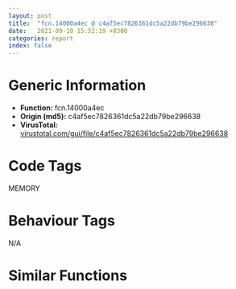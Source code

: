 ```yaml
---
layout: post
title:  "fcn.14000a4ec @ c4af5ec7826361dc5a22db79be296638"
date:   2021-09-10 15:52:19 +0300
categories: report
index: false
---
```


# Generic Information
- **Function:** fcn.14000a4ec
- **Origin (md5):** c4af5ec7826361dc5a22db79be296638
- **VirusTotal:** [virustotal.com/gui/file/c4af5ec7826361dc5a22db79be296638][virustotal_ref]

# Code Tags
<span class="tag" id="MEMORY">MEMORY</span>


# Behaviour Tags
<span class="bhv-tag" id="na">N/A</span>

# Similar Functions
<script type="text/javascript" src="https://www.gstatic.com/charts/loader.js"></script>
<script type="text/javascript">

    google.charts.load('current', {'packages':['corechart']});
    google.charts.setOnLoadCallback(drawChart);

    function drawChart() {
    var data = new google.visualization.DataTable();
        data.addColumn('number', 'X');
        data.addColumn('number', 'Y');
        data.addColumn({type: 'string', role: 'tooltip', 'p': {'html': true}});
        data.addColumn({'type': 'string', 'role': 'style'});
        
        data.addRows([
    [0, 0, '<b><a href="/report/fcn.14000a4ec@c4af5ec7826361dc5a22db79be296638">fcn.14000a4ec</a><br>@c4af5ec7826361dc5a22db79be296638</b><br>mov rax, rsp<br>mov qword[rax+0x10], rbx<br>mov qword[rax+0x18], rsi<br>mov qword[rax+0x20], rdi<br>push rbp<br>push r12<br>push r13<br>push r14<br>push r15<br>lea rbp, [rax-0x57]<br>sub rsp, 0xf0<br>xor r13d, r13d<br>mov r12d, r9d<br>mov rdi, r8<br>mov qword[rbp+0x5f], r13<br>mov rbx, rdx<br>call fcn.14000a36c<br>mov rcx, rbx<br>mov r14, rax<br>call fcn.14000a36c<br>mov rcx, rdi<br>mov r15, rax<br>call fcn.14000a36c<br>cmp qword[0x14001e5c0], r13<br>mov rsi, rax<br>jne 0x14000a557<br>lea ecx, [r13+0x11]<br>call qword[sym.imp.GDI32.DLL_GetStockObject]<br>mov qword[0x14001e5c0], rax<br>mov rcx, qword[0x14001e44c]<br>lea rax, [0x14000a3e0]<br>mov ebx, 1<br>mov edx, ebx<br>mov dword[rbp-0x51], 0x50<br>mov dword[rbp-0x4d], 3<br>mov qword[rbp-0x39], rcx<br>mov qword[rbp-0x49], rax<br>mov qword[rbp-0x41], r13<br>call qword[sym.imp.USER32.DLL_LoadIconW]<br>mov edx, 0x7f00<br>xor ecx, ecx<br>mov qword[rbp-0x31], rax<br>call qword[sym.imp.USER32.DLL_LoadCursorW]<br>lea rcx, [rbp-0x51]<br>movdqa xmm0, xmmword[0x1400176a0]<br>movdqa xmmword[rbp-0x21], xmm0<br>mov qword[rbp-0x29], rax<br>mov rax, qword[str.InputRequester]<br>mov qword[rbp-9], r13<br>mov qword[rbp-0x11], rax<br>call qword[sym.imp.USER32.DLL_RegisterClassExW]<br>mov dword[0x14001e5c8], r13d<br>call fcn.14000a9cc<br>mov ecx, ebx<br>mov qword[0x14001e5e8], rax<br>call fcn.14000aab4<br>mov rcx, qword[0x14001e5e8]<br>test rcx, rcx<br>je 0x14000a60e<br>call qword[sym.imp.USER32.DLL_IsWindowEnabled]<br>test eax, eax<br>je 0x14000a60e<br>mov rcx, qword[0x14001e5e8]<br>xor edx, edx<br>call qword[sym.imp.USER32.DLL_EnableWindow]<br>mov dword[0x14001e5cc], ebx<br>jmp 0x14000a615<br>mov dword[0x14001e5cc], r13d<br>call fcn.14000a9cc<br>mov ecx, ebx<br>mov rdi, rax<br>call qword[sym.imp.USER32.DLL_GetSystemMetrics]<br>xor ecx, ecx<br>cdq <br>sub eax, edx<br>sar eax, 1<br>lea ebx, [rax-0x41]<br>call qword[sym.imp.USER32.DLL_GetSystemMetrics]<br>mov rcx, qword[0x14001e44c]<br>mov qword[rsp+0x58], r13<br>mov qword[rsp+0x50], rcx<br>cdq <br>mov qword[rsp+0x48], r13<br>sub eax, edx<br>mov rdx, qword[str.InputRequester]<br>mov qword[rsp+0x40], rdi<br>mov dword[rsp+0x38], 0x82<br>sar eax, 1<br>sub eax, 0x96<br>mov dword[rsp+0x30], 0x12c<br>mov r9d, 0x10c80000<br>mov r8, r14<br>xor ecx, ecx<br>mov dword[rsp+0x28], ebx<br>mov dword[rsp+0x20], eax<br>call qword[sym.imp.USER32.DLL_CreateWindowExW]<br>mov rdi, rax<br>test rax, rax<br>je 0x14000a92a<br>lea r8, [rbp+0x5f]<br>mov edx, 0xffffffeb<br>mov rcx, rax<br>call qword[sym.imp.USER32.DLL_SetWindowLongPtrW]<br>mov rcx, qword[0x14001e44c]<br>mov qword[rsp+0x58], r13<br>mov qword[rsp+0x50], rcx<br>mov qword[rsp+0x48], r13<br>mov qword[rsp+0x40], rdi<br>mov dword[rsp+0x38], 0x16<br>mov ebx, 0xa<br>mov dword[rsp+0x30], 0x118<br>lea rdx, str.STATIC<br>mov r9d, 0x5000000b<br>mov r8, r15<br>xor ecx, ecx<br>mov dword[rsp+0x28], ebx<br>mov dword[rsp+0x20], ebx<br>call qword[sym.imp.USER32.DLL_CreateWindowExW]<br>mov r8, qword[0x14001e5c0]<br>lea r9d, [rbx-9]<br>lea edx, [rbx+0x26]<br>mov rcx, rax<br>mov qword[0x14001e5e0], rax<br>call qword[sym.imp.USER32.DLL_SendMessageW]<br>mov rax, qword[0x14001e44c]<br>mov qword[rsp+0x58], r13<br>mov qword[rsp+0x50], rax<br>mov qword[rsp+0x48], rbx<br>lea ecx, [rbx+0x16]<br>mov qword[rsp+0x40], rdi<br>mov dword[rsp+0x38], 0x15<br>mov r9d, r13d<br>mov dword[rsp+0x30], 0x113<br>mov dword[rsp+0x28], ecx<br>test r12b, 1<br>cmovne r9d, ecx<br>lea rdx, str.EDIT<br>mov ecx, 0x200<br>or r9d, 0x50010080<br>xor r8d, r8d<br>mov dword[rsp+0x20], ebx<br>call qword[sym.imp.USER32.DLL_CreateWindowExW]<br>mov r8, qword[0x14001e5c0]<br>lea r12d, [rbx-9]<br>lea edx, [rbx+0x26]<br>mov r9d, r12d<br>mov rcx, rax<br>mov qword[0x14001e5d8], rax<br>call qword[sym.imp.USER32.DLL_SendMessageW]<br>mov rcx, qword[0x14001e5d8]<br>call qword[sym.imp.USER32.DLL_SetFocus]<br>test rsi, rsi<br>je 0x14000a7e7<br>mov rcx, qword[0x14001e5d8]<br>lea edx, [rbx+2]<br>mov r9, rsi<br>xor r8d, r8d<br>call qword[sym.imp.USER32.DLL_SendMessageW]<br>mov rcx, rsi<br>call sub.msvcrt.dll_wcslen<br>mov rcx, rsi<br>mov rbx, rax<br>call sub.msvcrt.dll_wcslen<br>mov rcx, qword[0x14001e5d8]<br>mov r9, rbx<br>mov edx, 0xb1<br>mov r8, rax<br>call qword[sym.imp.USER32.DLL_SendMessageW]<br>mov rax, qword[0x14001e44c]<br>mov qword[rsp+0x58], r13<br>mov ebx, 0x3e8<br>mov qword[rsp+0x50], rax<br>mov qword[rsp+0x48], rbx<br>mov qword[rsp+0x40], rdi<br>mov dword[rsp+0x38], 0x19<br>mov dword[rsp+0x30], 0x50<br>lea r8, [0x140017684]<br>lea rdx, str.BUTTON<br>mov r9d, 0x50010001<br>xor ecx, ecx<br>mov dword[rsp+0x28], 0x43<br>mov dword[rsp+0x20], 0x6e<br>call qword[sym.imp.USER32.DLL_CreateWindowExW]<br>mov r8, qword[0x14001e5c0]<br>mov r9, r12<br>mov edx, 0x30<br>mov rcx, rax<br>mov qword[0x14001e5d0], rax<br>call qword[sym.imp.USER32.DLL_SendMessageW]<br>lea rcx, [rbp-0x61]<br>mov edx, 2<br>mov byte[rbp-0x61], r12b<br>mov dword[rbp-0x5f], 0x3e8000d<br>mov byte[rbp-0x5b], r12b<br>mov dword[rbp-0x59], 0x3e9001b<br>call qword[sym.imp.USER32.DLL_CreateAcceleratorTableW]<br>mov rcx, rdi<br>mov rbx, rax<br>call qword[sym.imp.USER32.DLL_SetForegroundWindow]<br>mov rcx, rdi<br>call qword[sym.imp.USER32.DLL_BringWindowToTop]<br>jmp 0x14000a8dc<br>lea rcx, [rbp-1]<br>xor r9d, r9d<br>xor r8d, r8d<br>xor edx, edx<br>call qword[sym.imp.USER32.DLL_GetMessageW]<br>test eax, eax<br>je 0x14000a8e5<br>lea r8, [rbp-1]<br>mov rdx, rbx<br>mov rcx, rdi<br>call qword[sym.imp.USER32.DLL_TranslateAcceleratorW]<br>test eax, eax<br>jne 0x14000a8dc<br>lea rcx, [rbp-1]<br>call qword[sym.imp.USER32.DLL_TranslateMessage]<br>lea rcx, [rbp-1]<br>call qword[sym.imp.USER32.DLL_DispatchMessageW]<br>cmp dword[0x14001e5c8], r13d<br>je 0x14000a89e<br>test rbx, rbx<br>je 0x14000a8f3<br>mov rcx, rbx<br>call qword[sym.imp.USER32.DLL_DestroyAcceleratorTable]<br>mov rcx, qword[rbp+0x5f]<br>test rcx, rcx<br>je 0x14000a930<br>call sub.msvcrt.dll_wcslen<br>mov edx, dword[rbp+0x7f]<br>mov ecx, eax<br>call fcn.1400112e0<br>mov rdx, qword[rbp+0x5f]<br>mov rcx, rax<br>call sub.msvcrt.dll_wcscpy<br>mov r8, qword[rbp+0x5f]<br>mov rcx, qword[0x14001e444]<br>xor edx, edx<br>call qword[sym.imp.KERNEL32.dll_HeapFree]<br>cmp qword[rbp+0x5f], r13<br>jne 0x14000a938<br>mov ecx, dword[rbp+0x7f]<br>call fcn.1400113c0<br>test r14, r14<br>je 0x14000a94f<br>mov rcx, qword[0x14001e444]<br>mov r8, r14<br>xor edx, edx<br>call qword[sym.imp.KERNEL32.dll_HeapFree]<br>test r15, r15<br>je 0x14000a966<br>mov rcx, qword[0x14001e444]<br>mov r8, r15<br>xor edx, edx<br>call qword[sym.imp.KERNEL32.dll_HeapFree]<br>test rsi, rsi<br>je 0x14000a97d<br>mov rcx, qword[0x14001e444]<br>mov r8, rsi<br>xor edx, edx<br>call qword[sym.imp.KERNEL32.dll_HeapFree]<br>lea r11, [rsp+0xf0]<br>mov rbx, qword[r11+0x38]<br>mov rsi, qword[r11+0x40]<br>mov rdi, qword[r11+0x48]<br>mov rsp, r11<br>pop r15<br>pop r14<br>pop r13<br>pop r12<br>pop rbp<br>ret <br><eoc> ', 'point { fill-color: #e0440e; }'],

        ]);

    var options = {
        title: 'Similarity Plot',
        legend: 'none',
        colors: ['#dedbd9', '#e6693e', '#ec8f6e', '#f3b49f', '#f6c7b6'],
        tooltip: {isHtml: true, trigger: 'both'},
        explorer: {
        actions: ["dragToZoom", "rightClickToReset"],
        },
        chartArea: {
        width: '80%',
        height: '80%'
        },
        width: '100%',
        height: '100%'
    };

    var chart = new google.visualization.ScatterChart(document.getElementById('chart_div'));

    chart.draw(data, options);
    }
    
</script>


<div id="chart_div" style="width: 100%px; height: 100%;"></div>

# Disassembled Code
{% highlight nasm %}

mov rax, rsp
mov qword[rax+0x10], rbx
mov qword[rax+0x18], rsi
mov qword[rax+0x20], rdi
push rbp
push r12
push r13
push r14
push r15
lea rbp, [rax-0x57]
sub rsp, 0xf0
xor r13d, r13d
mov r12d, r9d
mov rdi, r8
mov qword[rbp+0x5f], r13
mov rbx, rdx
call fcn.14000a36c
mov rcx, rbx
mov r14, rax
call fcn.14000a36c
mov rcx, rdi
mov r15, rax
call fcn.14000a36c
cmp qword[0x14001e5c0], r13
mov rsi, rax
jne 0x14000a557
lea ecx, [r13+0x11]
call qword[sym.imp.GDI32.DLL_GetStockObject]
mov qword[0x14001e5c0], rax
mov rcx, qword[0x14001e44c]
lea rax, [0x14000a3e0]
mov ebx, 1
mov edx, ebx
mov dword[rbp-0x51], 0x50
mov dword[rbp-0x4d], 3
mov qword[rbp-0x39], rcx
mov qword[rbp-0x49], rax
mov qword[rbp-0x41], r13
call qword[sym.imp.USER32.DLL_LoadIconW]
mov edx, 0x7f00
xor ecx, ecx
mov qword[rbp-0x31], rax
call qword[sym.imp.USER32.DLL_LoadCursorW]
lea rcx, [rbp-0x51]
movdqa xmm0, xmmword[0x1400176a0]
movdqa xmmword[rbp-0x21], xmm0
mov qword[rbp-0x29], rax
mov rax, qword[str.InputRequester]
mov qword[rbp-9], r13
mov qword[rbp-0x11], rax
call qword[sym.imp.USER32.DLL_RegisterClassExW]
mov dword[0x14001e5c8], r13d
call fcn.14000a9cc
mov ecx, ebx
mov qword[0x14001e5e8], rax
call fcn.14000aab4
mov rcx, qword[0x14001e5e8]
test rcx, rcx
je 0x14000a60e
call qword[sym.imp.USER32.DLL_IsWindowEnabled]
test eax, eax
je 0x14000a60e
mov rcx, qword[0x14001e5e8]
xor edx, edx
call qword[sym.imp.USER32.DLL_EnableWindow]
mov dword[0x14001e5cc], ebx
jmp 0x14000a615
mov dword[0x14001e5cc], r13d
call fcn.14000a9cc
mov ecx, ebx
mov rdi, rax
call qword[sym.imp.USER32.DLL_GetSystemMetrics]
xor ecx, ecx
cdq
sub eax, edx
sar eax, 1
lea ebx, [rax-0x41]
call qword[sym.imp.USER32.DLL_GetSystemMetrics]
mov rcx, qword[0x14001e44c]
mov qword[rsp+0x58], r13
mov qword[rsp+0x50], rcx
cdq
mov qword[rsp+0x48], r13
sub eax, edx
mov rdx, qword[str.InputRequester]
mov qword[rsp+0x40], rdi
mov dword[rsp+0x38], 0x82
sar eax, 1
sub eax, 0x96
mov dword[rsp+0x30], 0x12c
mov r9d, 0x10c80000
mov r8, r14
xor ecx, ecx
mov dword[rsp+0x28], ebx
mov dword[rsp+0x20], eax
call qword[sym.imp.USER32.DLL_CreateWindowExW]
mov rdi, rax
test rax, rax
je 0x14000a92a
lea r8, [rbp+0x5f]
mov edx, 0xffffffeb
mov rcx, rax
call qword[sym.imp.USER32.DLL_SetWindowLongPtrW]
mov rcx, qword[0x14001e44c]
mov qword[rsp+0x58], r13
mov qword[rsp+0x50], rcx
mov qword[rsp+0x48], r13
mov qword[rsp+0x40], rdi
mov dword[rsp+0x38], 0x16
mov ebx, 0xa
mov dword[rsp+0x30], 0x118
lea rdx, str.STATIC
mov r9d, 0x5000000b
mov r8, r15
xor ecx, ecx
mov dword[rsp+0x28], ebx
mov dword[rsp+0x20], ebx
call qword[sym.imp.USER32.DLL_CreateWindowExW]
mov r8, qword[0x14001e5c0]
lea r9d, [rbx-9]
lea edx, [rbx+0x26]
mov rcx, rax
mov qword[0x14001e5e0], rax
call qword[sym.imp.USER32.DLL_SendMessageW]
mov rax, qword[0x14001e44c]
mov qword[rsp+0x58], r13
mov qword[rsp+0x50], rax
mov qword[rsp+0x48], rbx
lea ecx, [rbx+0x16]
mov qword[rsp+0x40], rdi
mov dword[rsp+0x38], 0x15
mov r9d, r13d
mov dword[rsp+0x30], 0x113
mov dword[rsp+0x28], ecx
test r12b, 1
cmovne r9d, ecx
lea rdx, str.EDIT
mov ecx, 0x200
or r9d, 0x50010080
xor r8d, r8d
mov dword[rsp+0x20], ebx
call qword[sym.imp.USER32.DLL_CreateWindowExW]
mov r8, qword[0x14001e5c0]
lea r12d, [rbx-9]
lea edx, [rbx+0x26]
mov r9d, r12d
mov rcx, rax
mov qword[0x14001e5d8], rax
call qword[sym.imp.USER32.DLL_SendMessageW]
mov rcx, qword[0x14001e5d8]
call qword[sym.imp.USER32.DLL_SetFocus]
test rsi, rsi
je 0x14000a7e7
mov rcx, qword[0x14001e5d8]
lea edx, [rbx+2]
mov r9, rsi
xor r8d, r8d
call qword[sym.imp.USER32.DLL_SendMessageW]
mov rcx, rsi
call sub.msvcrt.dll_wcslen
mov rcx, rsi
mov rbx, rax
call sub.msvcrt.dll_wcslen
mov rcx, qword[0x14001e5d8]
mov r9, rbx
mov edx, 0xb1
mov r8, rax
call qword[sym.imp.USER32.DLL_SendMessageW]
mov rax, qword[0x14001e44c]
mov qword[rsp+0x58], r13
mov ebx, 0x3e8
mov qword[rsp+0x50], rax
mov qword[rsp+0x48], rbx
mov qword[rsp+0x40], rdi
mov dword[rsp+0x38], 0x19
mov dword[rsp+0x30], 0x50
lea r8, [0x140017684]
lea rdx, str.BUTTON
mov r9d, 0x50010001
xor ecx, ecx
mov dword[rsp+0x28], 0x43
mov dword[rsp+0x20], 0x6e
call qword[sym.imp.USER32.DLL_CreateWindowExW]
mov r8, qword[0x14001e5c0]
mov r9, r12
mov edx, 0x30
mov rcx, rax
mov qword[0x14001e5d0], rax
call qword[sym.imp.USER32.DLL_SendMessageW]
lea rcx, [rbp-0x61]
mov edx, 2
mov byte[rbp-0x61], r12b
mov dword[rbp-0x5f], 0x3e8000d
mov byte[rbp-0x5b], r12b
mov dword[rbp-0x59], 0x3e9001b
call qword[sym.imp.USER32.DLL_CreateAcceleratorTableW]
mov rcx, rdi
mov rbx, rax
call qword[sym.imp.USER32.DLL_SetForegroundWindow]
mov rcx, rdi
call qword[sym.imp.USER32.DLL_BringWindowToTop]
jmp 0x14000a8dc
lea rcx, [rbp-1]
xor r9d, r9d
xor r8d, r8d
xor edx, edx
call qword[sym.imp.USER32.DLL_GetMessageW]
test eax, eax
je 0x14000a8e5
lea r8, [rbp-1]
mov rdx, rbx
mov rcx, rdi
call qword[sym.imp.USER32.DLL_TranslateAcceleratorW]
test eax, eax
jne 0x14000a8dc
lea rcx, [rbp-1]
call qword[sym.imp.USER32.DLL_TranslateMessage]
lea rcx, [rbp-1]
call qword[sym.imp.USER32.DLL_DispatchMessageW]
cmp dword[0x14001e5c8], r13d
je 0x14000a89e
test rbx, rbx
je 0x14000a8f3
mov rcx, rbx
call qword[sym.imp.USER32.DLL_DestroyAcceleratorTable]
mov rcx, qword[rbp+0x5f]
test rcx, rcx
je 0x14000a930
call sub.msvcrt.dll_wcslen
mov edx, dword[rbp+0x7f]
mov ecx, eax
call fcn.1400112e0
mov rdx, qword[rbp+0x5f]
mov rcx, rax
call sub.msvcrt.dll_wcscpy
mov r8, qword[rbp+0x5f]
mov rcx, qword[0x14001e444]
xor edx, edx
call qword[sym.imp.KERNEL32.dll_HeapFree]
cmp qword[rbp+0x5f], r13
jne 0x14000a938
mov ecx, dword[rbp+0x7f]
call fcn.1400113c0
test r14, r14
je 0x14000a94f
mov rcx, qword[0x14001e444]
mov r8, r14
xor edx, edx
call qword[sym.imp.KERNEL32.dll_HeapFree]
test r15, r15
je 0x14000a966
mov rcx, qword[0x14001e444]
mov r8, r15
xor edx, edx
call qword[sym.imp.KERNEL32.dll_HeapFree]
test rsi, rsi
je 0x14000a97d
mov rcx, qword[0x14001e444]
mov r8, rsi
xor edx, edx
call qword[sym.imp.KERNEL32.dll_HeapFree]
lea r11, [rsp+0xf0]
mov rbx, qword[r11+0x38]
mov rsi, qword[r11+0x40]
mov rdi, qword[r11+0x48]
mov rsp, r11
pop r15
pop r14
pop r13
pop r12
pop rbp
ret

{% endhighlight %}

[virustotal_ref]: https://www.virustotal.com/gui/file/c4af5ec7826361dc5a22db79be296638